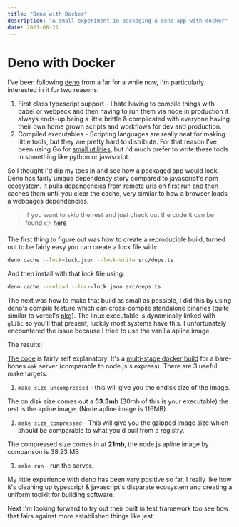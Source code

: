 ```yaml
---
title: "Deno with Docker"
description: "A small experiment in packaging a deno app with docker"
date: 2021-06-21
---
```


# Deno with Docker

I've been following [deno](https://deno.land) from a far for a while now, I'm particularly interested in it for two reasons.

1. First class typescript support - I hate having to compile things with babel or webpack and then having to run them via node in production it always ends-up being a little brittle & complicated with everyone having their own home grown scripts and workflows for dev and production.
2. Compiled executables - Scripting languages are really neat for making little tools, but they are pretty hard to distribute. For that reason I've been using Go for [small utilities](/#tools), but I'd much prefer to write these tools in something like python or javascript.

So I thought I'd dip my toes in and see how a packaged app would look. Deno has fairly unique dependency story compared to javascript's npm ecosystem. It pulls dependencies from remote urls on first run and then caches them until you clear the cache, very similar to how a browser loads a webpages dependencies. 

> If you want to skip the rest and just check out the code it can be found 👉 [here](https://github.com/hobochild/deno-demo)

The first thing to figure out was how to create a reproducible build, turned out to be fairly easy you can create a lock file with: 

```sh
deno cache --lock=lock.json --lock-write src/deps.ts
```

And then install with that lock file using:

```sh
deno cache --reload --lock=lock.json src/deps.ts
```

The next was how to make that build as small as possible, I did this by using deno's compile feature which can cross-compile standalone binaries (quite similar to vercel's [pkg](https://www.npmjs.com/package/pkg)). The linux executable is dynamically linked with `glibc` so you'll that present, luckily most systems have this. I unfortunately encountered the issue because I tried to use the vanilla apline image.

The results:

[The code](https://github.com/hobochild/deno-demo) is fairly self explanatory. It's a [multi-stage docker build](https://github.com/hobochild/deno-demo/Dockerfile) for a bare-bones `oak` server (comparable to node.js's express). There are 3 useful make targets.

1. `make size_uncompressed` - this will give you the ondisk size of the image.

The on disk size comes out a **53.3mb** (30mb of this is your executable) the rest is the apline image. (Node apline image is 116MB)

1. `make size_compressed` - This will give you the gzipped image size which should be comparable to what you'd pull from a registry.

The compressed size comes in at **21mb**, the node.js apline image by comparison is 38.93 MB

1. `make run` - run the server.


My little experience with deno has been very positive so far. I really like how it's cleaning up typescript & javascript's disparate ecosystem and creating a uniform toolkit for building software. 

Next I'm looking forward to try out their built in test framework too see how that fairs against more established things like jest.
